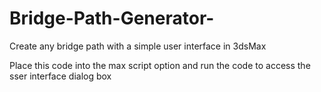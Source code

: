 # Bridge-Path-Generator-
Create any bridge path with a simple user interface in 3dsMax

Place this code into the max script option and run the code to access the sser interface dialog box
